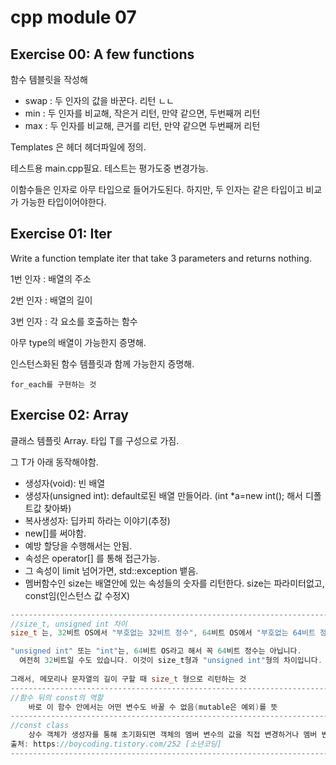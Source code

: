 # cpp module 07

## Exercise 00: A few functions

함수 템블릿을 작성해

- swap : 두 인자의 값을 바꾼다. 리턴 ㄴㄴ
- min : 두 인자를 비교해, 작은거 리턴, 만약 같으면, 두번째꺼 리턴
- max : 두 인자를 비교해, 큰거를 리턴, 만약 같으면 두번째꺼 리턴

Templates 은 헤더 헤더파일에 정의.

테스트용 main.cpp필요. 테스트는 평가도중 변경가능.

이함수들은 인자로 아무 타입으로 들어가도된다. 하지만, 두 인자는 같은 타입이고 비교가 가능한 타입이어야한다.

## Exercise 01: Iter

Write a function template iter that take 3 parameters and returns nothing.

1번 인자 : 배열의 주소

2번 인자 : 배열의 길이

3번 인자 : 각 요소를 호출하는 함수

아무 type의 배열이 가능한지 증명해.

인스턴스화된 함수 템플릿과 함께 가능한지 증명해.

```
for_each를 구현하는 것
```



## Exercise 02: Array

클래스 템플릿 Array.
	타입 T를 구성으로 가짐.

그 T가 아래 동작해야함.

- 생성자(void): 빈 배열
- 생성자(unsigned int): default로된 배열 만들어라. (int *a=new int(); 해서 디폴트값 찾아봐)
- 복사생성자: 딥카피 하라는 이야기(추정)
- new[]를 써야함. 
- 예방 할당을 수행해서는 안됨.
- 속성은 operator[] 를 통해 접근가능.
- 그 속성이 limit 넘어가면, std::exception 뱉음.
- 멤버함수인 size는 배열안에 있는 속성들의 숫자를 리턴한다. size는 파라미터없고, const임(인스턴스 값 수정X)

```cpp
------------------------------------------------------------------------
//size_t, unsigned int 차이
size_t 는, 32비트 OS에서 "부호없는 32비트 정수", 64비트 OS에서 "부호없는 64비트 정수"

"unsigned int" 또는 "int"는, 64비트 OS라고 해서 꼭 64비트 정수는 아닙니다.
  여전히 32비트일 수도 있습니다. 이것이 size_t형과 "unsigned int"형의 차이입니다.
  
그래서, 메모리나 문자열의 길이 구할 때 size_t 형으로 리턴하는 것
------------------------------------------------------------------------
//함수 뒤의 const의 역할
	바로 이 함수 안에서는 어떤 변수도 바꿀 수 없음(mutable은 예외)를 뜻
------------------------------------------------------------------------
//const class
	상수 객체가 생성자를 통해 초기화되면 객체의 멤버 변수의 값을 직접 변경하거나 멤버 변수의 값을 설정하는 멤버 함수를 호출하는 작업 등 멤버 변수를 수정하려는 어떠한 시도도 허용되지 않는다.
출처: https://boycoding.tistory.com/252 [소년코딩]
------------------------------------------------------------------------
```

